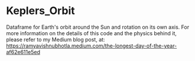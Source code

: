 # Keplers_Orbit
Dataframe for Earth's orbit around the Sun and rotation on its own axis.
For more information on the details of this code and the physics behind it, please refer to my Medium blog post, at: https://ramyavishnubhotla.medium.com/the-longest-day-of-the-year-af62e611e5ed

